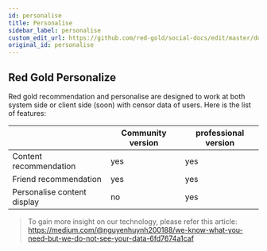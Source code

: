 ```yaml
---
id: personalise
title: Personalise
sidebar_label: personalise
custom_edit_url: https://github.com/red-gold/social-docs/edit/master/docs/reference/actions.md
original_id: personalise
---
```



## Red Gold Personalize

Red gold recommendation and personalise are designed to work at both system side or client side (soon) with censor data of users. Here is the list of features:

|                             | Community version |   professional version   |
|-----------------------------|-------------------|--------------------------|
| Content recommendation      | yes               | yes                      |
| Friend recommendation       | yes               | yes                      |
| Personalise content display | no                | yes                      |

> To gain more insight on our technology, please refer this article: https://medium.com/@nguyenhuynh200188/we-know-what-you-need-but-we-do-not-see-your-data-6fd7674a1caf

